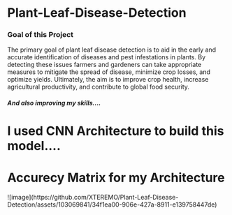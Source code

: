 # Plant-Leaf-Disease-Detection

<h3>Goal of this Project</h3>
<p> 
The primary goal of plant leaf disease detection is to aid in the early and accurate identification of diseases and pest infestations in plants. By detecting these issues farmers and gardeners can take appropriate measures to mitigate the spread of disease, minimize crop losses, and optimize yields. Ultimately, the aim is to improve crop health, increase agricultural productivity, and contribute to global food security. 
        <h5>And also improving my skills....</h5>
</p>




<h1>I used CNN Architecture to build this model.... </h1>



<h1>Accurecy Matrix for my Architecture</h1>
![image](https://github.com/XTEREMO/Plant-Leaf-Disease-Detection/assets/103069841/34f1ea00-906e-427a-8911-e139758447de)

